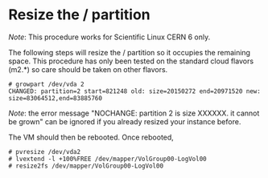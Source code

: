 # Resize the / partition
*Note*: This procedure works for Scientific Linux CERN 6 only.

The following steps will resize the / partition so it occupies the remaining space. This procedure has only been tested on the standard cloud flavors (m2.*) so care should be taken on other flavors.

```
# growpart /dev/vda 2
CHANGED: partition=2 start=821248 old: size=20150272 end=20971520 new: size=83064512,end=83885760
```

*Note*: the error message "NOCHANGE: partition 2 is size XXXXXX. it cannot be grown" can be ignored if you already resized your instance before.

The VM should then be rebooted. Once rebooted,

```
# pvresize /dev/vda2
# lvextend -l +100%FREE /dev/mapper/VolGroup00-LogVol00
# resize2fs /dev/mapper/VolGroup00-LogVol00
```
